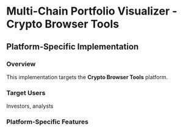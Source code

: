 # Multi-Chain Portfolio Visualizer - Crypto Browser Tools

## Platform-Specific Implementation

### Overview
This implementation targets the **Crypto Browser Tools** platform.

### Target Users
Investors, analysts

### Platform-Specific Features
